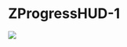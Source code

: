 # ZProgressHUD-1

[![](https://jitpack.io/v/Android-library-copy-dependencies/ZProgressHUD-1.svg)](https://jitpack.io/#Android-library-copy-dependencies/ZProgressHUD-1)

